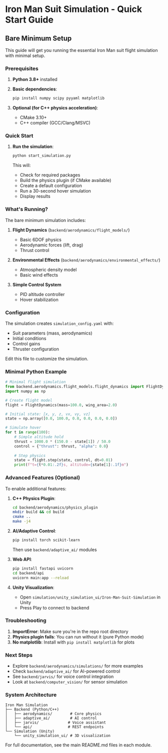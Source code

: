# Iron Man Suit Simulation - Quick Start Guide

## Bare Minimum Setup

This guide will get you running the essential Iron Man suit flight simulation with minimal setup.

### Prerequisites

1. **Python 3.8+** installed
2. **Basic dependencies**:
   ```bash
   pip install numpy scipy pyyaml matplotlib
   ```

3. **Optional (for C++ physics acceleration)**:
   - CMake 3.10+
   - C++ compiler (GCC/Clang/MSVC)

### Quick Start

1. **Run the simulation**:
   ```bash
   python start_simulation.py
   ```

   This will:
   - Check for required packages
   - Build the physics plugin (if CMake available)
   - Create a default configuration
   - Run a 30-second hover simulation
   - Display results

### What's Running?

The bare minimum simulation includes:

1. **Flight Dynamics** (`backend/aerodynamics/flight_models/`)
   - Basic 6DOF physics
   - Aerodynamic forces (lift, drag)
   - Thrust control

2. **Environmental Effects** (`backend/aerodynamics/environmental_effects/`)
   - Atmospheric density model
   - Basic wind effects

3. **Simple Control System**
   - PID altitude controller
   - Hover stabilization

### Configuration

The simulation creates `simulation_config.yaml` with:
- Suit parameters (mass, aerodynamics)
- Initial conditions
- Control gains
- Thruster configuration

Edit this file to customize the simulation.

### Minimal Python Example

```python
# Minimal flight simulation
from backend.aerodynamics.flight_models.flight_dynamics import FlightDynamics
import numpy as np

# Create flight model
flight = FlightDynamics(mass=100.0, wing_area=2.0)

# Initial state: [x, y, z, vx, vy, vz]
state = np.array([0.0, 100.0, 0.0, 0.0, 0.0, 0.0])

# Simulate hover
for t in range(100):
    # Simple altitude hold
    thrust = 1000.0 * (150.0 - state[1]) / 50.0
    control = {"thrust": thrust, "alpha": 0.0}
    
    # Step physics
    state = flight.step(state, control, dt=0.01)
    print(f"t={t*0.01:.2f}s, altitude={state[1]:.1f}m")
```

### Advanced Features (Optional)

To enable additional features:

1. **C++ Physics Plugin**:
   ```bash
   cd backend/aerodynamics/physics_plugin
   mkdir build && cd build
   cmake ..
   make -j4
   ```

2. **AI/Adaptive Control**:
   ```bash
   pip install torch scikit-learn
   ```
   Then use `backend/adaptive_ai/` modules

3. **Web API**:
   ```bash
   pip install fastapi uvicorn
   cd backend/api
   uvicorn main:app --reload
   ```

4. **Unity Visualization**:
   - Open `simulation/unity_simulation_ui/Iron-Man-Suit-Simulation` in Unity
   - Press Play to connect to backend

### Troubleshooting

1. **ImportError**: Make sure you're in the repo root directory
2. **Physics plugin fails**: You can run without it (pure Python mode)
3. **No matplotlib**: Install with `pip install matplotlib` for plots

### Next Steps

- Explore `backend/aerodynamics/simulations/` for more examples
- Check `backend/adaptive_ai/` for AI-powered control
- See `backend/jarvis/` for voice control integration
- Look at `backend/computer_vision/` for sensor simulation

### System Architecture

```
Iron Man Simulation
├── Backend (Python/C++)
│   ├── aerodynamics/        # Core physics
│   ├── adaptive_ai/         # AI control
│   ├── jarvis/             # Voice assistant
│   └── api/                # REST endpoints
└── Simulation (Unity)
    └── unity_simulation_ui/ # 3D visualization
```

For full documentation, see the main README.md files in each module.